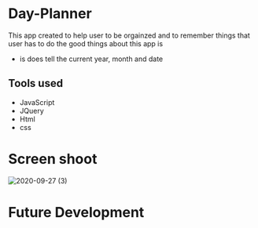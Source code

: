 # Day-Planner

This app created to help user to be orgainzed and to remember things that user has to do
the good things about this app is
- is does tell the current year, month and date
## Tools used
* JavaScript 
* JQuery
* Html
* css
# Screen shoot

![2020-09-27 (3)](https://user-images.githubusercontent.com/65261399/94379090-00725080-00e3-11eb-968d-684857775a4d.png)

# Future Development
